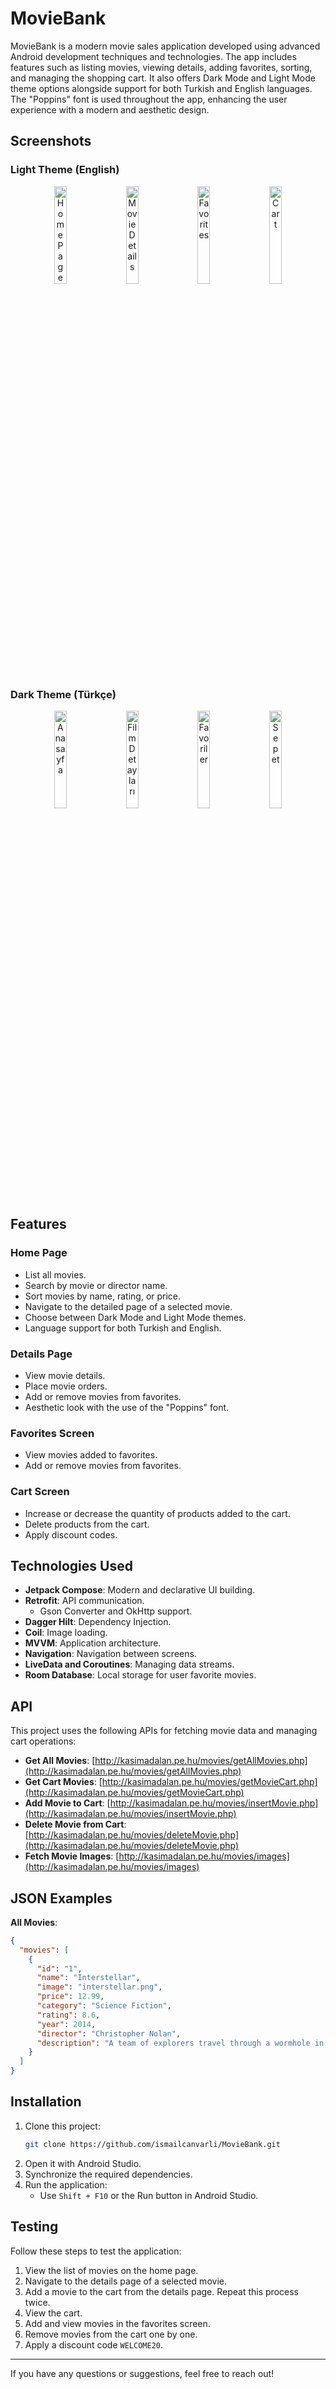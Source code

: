 # MovieBank

MovieBank is a modern movie sales application developed using advanced Android development techniques and technologies. The app includes features such as listing movies, viewing details, adding favorites, sorting, and managing the shopping cart. It also offers Dark Mode and Light Mode theme options alongside support for both Turkish and English languages. The "Poppins" font is used throughout the app, enhancing the user experience with a modern and aesthetic design.

## Screenshots

### Light Theme (English)
<p align="center">
  <img src="https://github.com/user-attachments/assets/63eac6ee-e3ee-4600-bfe3-510561454081" alt="Home Page" width="20%" style="margin-right: 10px;"/>
  <img src="https://github.com/user-attachments/assets/37a881af-39b1-4b49-9418-b547a08fb658" alt="Movie Details" width="20%" style="margin-right: 10px;"/>
  <img src="https://github.com/user-attachments/assets/e94f1496-e5a6-434b-8041-b97b2698a450" alt="Favorites" width="20%" style="margin-right: 10px;"/>
  <img src="https://github.com/user-attachments/assets/d5871b6d-cb96-4254-9240-93541527380a" alt="Cart" width="20%"/>
</p>

### Dark Theme (Türkçe)
<p align="center">
  <img src="https://github.com/user-attachments/assets/e11f7b9e-1d1a-4a76-a2ec-d299087ed82d" alt="Anasayfa" width="20%" style="margin-right: 10px;"/>
  <img src="https://github.com/user-attachments/assets/a198e4a1-0466-4d17-91cb-01d1b00fba41" alt="Film Detayları" width="20%" style="margin-right: 10px;"/>
  <img src="https://github.com/user-attachments/assets/fe36de07-850e-42ec-9c81-003f38d311f4" alt="Favoriler" width="20%" style="margin-right: 10px;"/>
  <img src="https://github.com/user-attachments/assets/b746df26-47d2-4039-a419-da7c33d32b3d" alt="Sepet" width="20%"/>
</p>

## Features

### Home Page

- List all movies.
- Search by movie or director name.
- Sort movies by name, rating, or price.
- Navigate to the detailed page of a selected movie.
- Choose between Dark Mode and Light Mode themes.
- Language support for both Turkish and English.

### Details Page

- View movie details.
- Place movie orders.
- Add or remove movies from favorites.
- Aesthetic look with the use of the "Poppins" font.

### Favorites Screen

- View movies added to favorites.
- Add or remove movies from favorites.

### Cart Screen

- Increase or decrease the quantity of products added to the cart.
- Delete products from the cart.
- Apply discount codes.

## Technologies Used

- **Jetpack Compose**: Modern and declarative UI building.
- **Retrofit**: API communication.
  - Gson Converter and OkHttp support.
- **Dagger Hilt**: Dependency Injection.
- **Coil**: Image loading.
- **MVVM**: Application architecture.
- **Navigation**: Navigation between screens.
- **LiveData and Coroutines**: Managing data streams.
- **Room Database**: Local storage for user favorite movies.

## API

This project uses the following APIs for fetching movie data and managing cart operations:

- **Get All Movies**: [http://kasimadalan.pe.hu/movies/getAllMovies.php](http://kasimadalan.pe.hu/movies/getAllMovies.php)
- **Get Cart Movies**: [http://kasimadalan.pe.hu/movies/getMovieCart.php](http://kasimadalan.pe.hu/movies/getMovieCart.php)
- **Add Movie to Cart**: [http://kasimadalan.pe.hu/movies/insertMovie.php](http://kasimadalan.pe.hu/movies/insertMovie.php)
- **Delete Movie from Cart**: [http://kasimadalan.pe.hu/movies/deleteMovie.php](http://kasimadalan.pe.hu/movies/deleteMovie.php)
- **Fetch Movie Images**: [http://kasimadalan.pe.hu/movies/images](http://kasimadalan.pe.hu/movies/images)

## JSON Examples

**All Movies**:
```json
{
  "movies": [
    {
      "id": "1",
      "name": "Interstellar",
      "image": "interstellar.png",
      "price": 12.99,
      "category": "Science Fiction",
      "rating": 8.6,
      "year": 2014,
      "director": "Christopher Nolan",
      "description": "A team of explorers travel through a wormhole in space in an attempt to ensure humanity's survival."
    }
  ]
}
```

## Installation

1. Clone this project:
   ```bash
   git clone https://github.com/ismailcanvarli/MovieBank.git
   ```
2. Open it with Android Studio.
3. Synchronize the required dependencies.
4. Run the application:
   - Use `Shift + F10` or the Run button in Android Studio.

## Testing

Follow these steps to test the application:

1. View the list of movies on the home page.
2. Navigate to the details page of a selected movie.
3. Add a movie to the cart from the details page. Repeat this process twice.
4. View the cart.
5. Add and view movies in the favorites screen.
6. Remove movies from the cart one by one.
7. Apply a discount code `WELCOME20`.

---

If you have any questions or suggestions, feel free to reach out!
